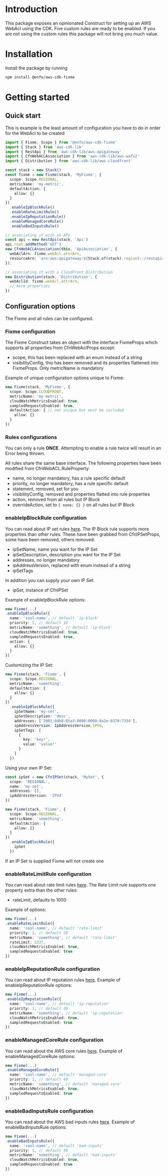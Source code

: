 # Introduction

This package exposes an opinionated Construct for setting up an AWS WebAcl using the CDK. Five custom rules are ready to be enabled. If you are not using the custom rules this package will not bring you much value.

# Installation

Install the package by running

```bash
npm install @enfo/aws-cdk-fixme
```

# Getting started

## Quick start

This is example is the least amount of configuration you have to do in order for the WebAcl to be created

```typescript
import { Fixme, Scope } from '@enfo/aws-cdk-fixme'
import { Stack } from 'aws-cdk-lib'
import { RestApi } from 'aws-cdk-lib/aws-apigateway'
import { CfnWebACLAssociation } from 'aws-cdk-lib/aws-wafv2'
import { Distribution } from 'aws-cdk-lib/aws-cloudfront'

const stack = new Stack()
const fixme = new Fixme(stack, 'MyFixme', {
  scope: Scope.REGIONAL,
  metricName: 'my-metric',
  defaultAction: {
    allow: {}
  }
})
  .enableIpBlockRule()
  .enableRateLimitRule()
  .enableIpReputationRule()
  .enableManagedCoreRule()
  .enableBadInputsRule()

// associating it with an API
const api = new RestApi(stack, 'Api')
api.root.addMethod('GET')
new CfnWebACLAssociation(this, 'ApiAssociation', {
  webAclArn: fixme.webAcl.attrArn,
  resourceArn: `arn:aws:apigateway:${Stack.of(stack).region}::/restapis/${api.deploymentStage.restApi.restApiId}/stages/${api.deploymentStage.stageName}`
});

// associating it with a CloudFront Distribution
new Distribution(stack, 'Distribution', {
  webAclId: fixme.webAcl.attrArn,
  // more properties
})
```

## Configuration options

The Fixme and all rules can be configured.

### Fixme configuration

The Fixme Construct takes an object with the interface FixmeProps which supports all properties from CfnWebAclProps except:

* scope, this has been replaced with an enum instead of a string
* visibilityConfig, this has been removed and its properties flattened into FixmeProps. Only metricName is mandatory

Example of unique configuration options unique to Fixme:

```typescript
new Fixme(stack, 'MyFixme', {
  scope: Scope.CLOUDFRONT,
  metricName: 'my-metric',
  cloudWatchMetricsEnabled: true,
  sampledRequestsEnabled: true,
  defaultAction: { // not unique but must be included
    allow: {}
  }
})
```

### Rules configurations

You can only a rule **ONCE**. Attempting to enable a rule twice will result in an Error being thrown.

All rules share the same base interface. The following properties have been modified from CfnWebACL.RuleProperty:

* name, no longer mandatory, has a rule specific default
* priority, no longer mandatory, has a rule specific default
* statement, removed, set for you
* visibilityConfig, removed and properties flatted into rule properties
* action, removed from all rules but IP Block
* overrideAction, set to `{ none: {} }` on all rules but IP Block

### enableIpBlockRule configuration

You can read about IP set rules [here](https://docs.aws.amazon.com/waf/latest/developerguide/waf-rule-statement-type-ipset-match.html). The IP Block rule supports more properties than other rules. These have been grabbed from CfnIPSetProps, some have been removed, others removed:

* ipSetName, name you want for the IP Set
* ipSetDescription, description you want for the IP Set
* addresses, no longer mandatory
* ipAddressVersion, replaced with enum instead of a string
* ipSetTags

In addition you can supply your own IP Set:

* ipSet, instance of CfnIPSet

Example of enableIpBlockRule options:

```typescript
new Fixme(...)
.enableIpBlockRule({
  name: 'cool-name', // default 'ip-block'
  priority: 1, // default 10
  metricName: 'something', // default 'ip-block'
  cloudWatchMetricsEnabled: true,
  sampledRequestsEnabled: true,
  action: {
    allow: {}
  }
})
```

Customizing the IP Set:

```typescript
new Fixme(stack, 'Fixme', {
  scope: Scope.REGIONAL,
  metricName: 'something',
  defaultAction: {
    allow: {}
  }
})
  .enableIpBlockRule({
    ipSetName: 'my-set',
    ipSetDescription: 'desc',
    addresses: ['2001:0db8:85a3:0000:0000:8a2e:0370:7334'],
    ipAddressVersion: IpAddressVersion.IPV6,
    ipSetTags: [
      {
        key: 'key!',
        value: 'value!'
      }
    ]
  })
```

Using your own IP Set:

```typescript
const ipSet = new CfnIPSet(stack, 'MySet', {
  scope: 'REGIONAL',
  name: 'my-set',
  addresses: [],
  ipAddressVersion: 'IPV4'
})

new Fixme(stack, 'Fixme', {
  scope: Scope.REGIONAL,
  metricName: 'something',
  defaultAction: {
    allow: {}
  }
})
  .enableIpBlockRule({
    ipSet
  })
```

If an IP Set is supplied Fixme will not create one

### enableRateLimitRule configuration

You can read about rate limit rules [here](https://docs.aws.amazon.com/waf/latest/developerguide/waf-rule-statement-type-rate-based.html). The Rate Limit rule supports one property extra than the other rules:

* rateLimit, defaults to 1000

Example of options:

```typescript
new Fixme(...)
.enableRateLimitRule({
  name: 'cool-name', // default 'rate-limit'
  priority: 1, // default 20
  metricName: 'something', // default 'rate-limit'
  rateLimit: 1337,
  cloudWatchMetricsEnabled: true,
  sampledRequestsEnabled: true
})
```

### enableIpReputationRule configuration

You can read about IP reputation rules [here](https://docs.aws.amazon.com/waf/latest/developerguide/aws-managed-rule-groups-ip-rep.html). Example of enableIpReputationRule options:

```typescript
new Fixme(...)
.enableIpReputationRule({
  name: 'cool-name', // default 'ip-reputation'
  priority: 1, // default 30
  metricName: 'something', // default 'ip-reputation'
  cloudWatchMetricsEnabled: true,
  sampledRequestsEnabled: true
})
```

### enableManagedCoreRule configuration

You can read about the AWS core rules [here](https://docs.aws.amazon.com/waf/latest/developerguide/aws-managed-rule-groups-baseline.html). Example of enableManagedCoreRule options:

```typescript
new Fixme(...)
.enableManagedCoreRule({
  name: 'cool-name', // default 'managed-core'
  priority: 1, // default 40
  metricName: 'something', // default 'managed-core'
  cloudWatchMetricsEnabled: true,
  sampledRequestsEnabled: true
})
```

### enableBadInputsRule configuration

You can read about the AWS bad inputs rules [here](https://docs.aws.amazon.com/waf/latest/developerguide/aws-managed-rule-groups-baseline.html#aws-managed-rule-groups-baseline-known-bad-inputs). Example of enableBadInputsRule options:

```typescript
new Fixme(...)
.enableBadInputsRule({
  name: 'cool-name', // default 'bad-inputs'
  priority: 1, // default 50
  metricName: 'something', // default 'bad-inputs'
  cloudWatchMetricsEnabled: true,
  sampledRequestsEnabled: true
})
```

